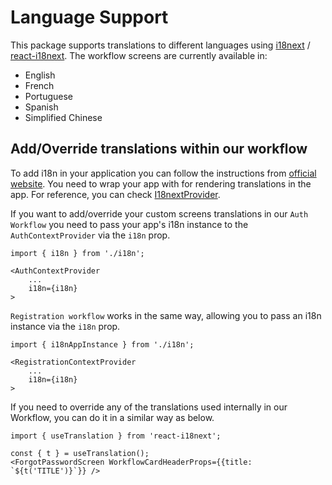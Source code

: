 # Language Support

This package supports translations to different languages using [i18next](https://www.i18next.com/) / [react-i18next](https://github.com/i18next/react-i18next). The workflow screens are currently available in:

-   English
-   French
-   Portuguese
-   Spanish
-   Simplified Chinese

## Add/Override translations within our workflow

To add i18n in your application you can follow the instructions from [official website](https://react.i18next.com/getting-started).
You need to wrap your app with <I18nextProvider/> for rendering translations in the app. For reference, you can check [I18nextProvider](https://react.i18next.com/latest/i18nextprovider).


If you want to add/override your custom screens translations in our `Auth Workflow` you need to pass your app's i18n instance to the `AuthContextProvider` via the `i18n` prop.

```tsx
import { i18n } from './i18n';

<AuthContextProvider
    ...
    i18n={i18n}
>
```

`Registration workflow` works in the same way, allowing you to pass an i18n instance via the `i18n` prop.

```tsx
import { i18nAppInstance } from './i18n';

<RegistrationContextProvider
    ...
    i18n={i18n}
>
```

If you need to override any of the translations used internally in our Workflow, you can do it in a similar way as below.

```tsx
import { useTranslation } from 'react-i18next';

const { t } = useTranslation();
<ForgotPasswordScreen WorkflowCardHeaderProps={{title: `${t('TITLE')}`}} />
```